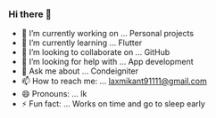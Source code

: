 ### Hi there 👋






- 🔭 I’m currently working on ... Personal projects
- 🌱 I’m currently learning ... Flutter
- 👯 I’m looking to collaborate on ... GitHub
- 🤔 I’m looking for help with ... App development
- 💬 Ask me about ... Condeigniter
- 📫 How to reach me: ... laxmikant91111@gmail.com
- 😄 Pronouns: ... lk
- ⚡ Fun fact: ... Works on time and go to sleep early

